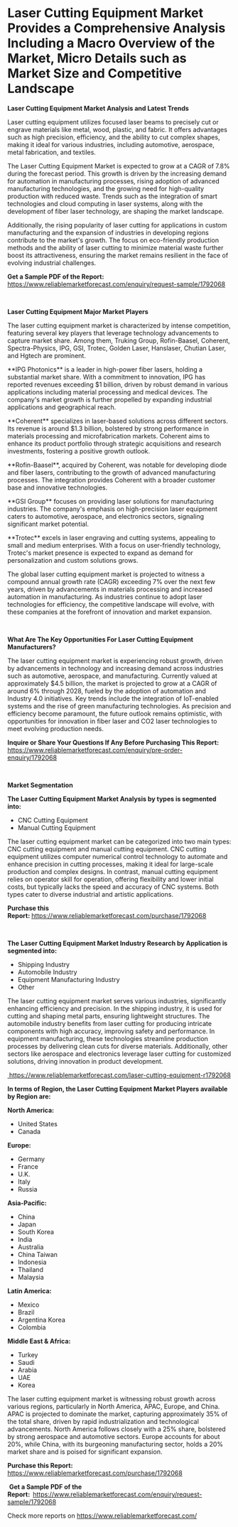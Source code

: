 <p><h1>Laser Cutting Equipment Market Provides a Comprehensive Analysis Including a Macro Overview of the Market, Micro Details such as Market Size and Competitive Landscape</h1></p><p><strong>Laser Cutting Equipment Market Analysis and Latest Trends</strong></p>
<p><p>Laser cutting equipment utilizes focused laser beams to precisely cut or engrave materials like metal, wood, plastic, and fabric. It offers advantages such as high precision, efficiency, and the ability to cut complex shapes, making it ideal for various industries, including automotive, aerospace, metal fabrication, and textiles. </p><p>The Laser Cutting Equipment Market is expected to grow at a CAGR of 7.8% during the forecast period. This growth is driven by the increasing demand for automation in manufacturing processes, rising adoption of advanced manufacturing technologies, and the growing need for high-quality production with reduced waste. Trends such as the integration of smart technologies and cloud computing in laser systems, along with the development of fiber laser technology, are shaping the market landscape. </p><p>Additionally, the rising popularity of laser cutting for applications in custom manufacturing and the expansion of industries in developing regions contribute to the market's growth. The focus on eco-friendly production methods and the ability of laser cutting to minimize material waste further boost its attractiveness, ensuring the market remains resilient in the face of evolving industrial challenges.</p></p>
<p><strong>Get a Sample PDF of the Report:&nbsp;</strong> <a href="https://www.reliablemarketforecast.com/enquiry/request-sample/1792068?utm_campaign=2628&utm_medium=2&utm_source=Github&utm_content=ia&utm_term=20022025&utm_id=laser-cutting-equipment">https://www.reliablemarketforecast.com/enquiry/request-sample/1792068</a></p>
<p>&nbsp;</p>
<p><strong>Laser Cutting Equipment Major Market Players</strong></p>
<p><p>The laser cutting equipment market is characterized by intense competition, featuring several key players that leverage technology advancements to capture market share. Among them, Truking Group, Rofin-Baasel, Coherent, Spectra-Physics, IPG, GSI, Trotec, Golden Laser, Hanslaser, Chutian Laser, and Hgtech are prominent.</p><p>**IPG Photonics** is a leader in high-power fiber lasers, holding a substantial market share. With a commitment to innovation, IPG has reported revenues exceeding $1 billion, driven by robust demand in various applications including material processing and medical devices. The company's market growth is further propelled by expanding industrial applications and geographical reach.</p><p>**Coherent** specializes in laser-based solutions across different sectors. Its revenue is around $1.3 billion, bolstered by strong performance in materials processing and microfabrication markets. Coherent aims to enhance its product portfolio through strategic acquisitions and research investments, fostering a positive growth outlook.</p><p>**Rofin-Baasel**, acquired by Coherent, was notable for developing diode and fiber lasers, contributing to the growth of advanced manufacturing processes. The integration provides Coherent with a broader customer base and innovative technologies.</p><p>**GSI Group** focuses on providing laser solutions for manufacturing industries. The company's emphasis on high-precision laser equipment caters to automotive, aerospace, and electronics sectors, signaling significant market potential.</p><p>**Trotec** excels in laser engraving and cutting systems, appealing to small and medium enterprises. With a focus on user-friendly technology, Trotec's market presence is expected to expand as demand for personalization and custom solutions grows.</p><p>The global laser cutting equipment market is projected to witness a compound annual growth rate (CAGR) exceeding 7% over the next few years, driven by advancements in materials processing and increased automation in manufacturing. As industries continue to adopt laser technologies for efficiency, the competitive landscape will evolve, with these companies at the forefront of innovation and market expansion.</p></p>
<p>&nbsp;</p>
<p><strong>What Are The Key Opportunities For Laser Cutting Equipment Manufacturers?</strong></p>
<p><p>The laser cutting equipment market is experiencing robust growth, driven by advancements in technology and increasing demand across industries such as automotive, aerospace, and manufacturing. Currently valued at approximately $4.5 billion, the market is projected to grow at a CAGR of around 6% through 2028, fueled by the adoption of automation and Industry 4.0 initiatives. Key trends include the integration of IoT-enabled systems and the rise of green manufacturing technologies. As precision and efficiency become paramount, the future outlook remains optimistic, with opportunities for innovation in fiber laser and CO2 laser technologies to meet evolving production needs.</p></p>
<p><strong>Inquire or Share Your Questions If Any Before Purchasing This Report:</strong> <a href="https://www.reliablemarketforecast.com/enquiry/pre-order-enquiry/1792068?utm_campaign=2628&utm_medium=2&utm_source=Github&utm_content=ia&utm_term=20022025&utm_id=laser-cutting-equipment">https://www.reliablemarketforecast.com/enquiry/pre-order-enquiry/1792068</a></p>
<p>&nbsp;</p>
<p><strong>Market Segmentation</strong></p>
<p><strong>The Laser Cutting Equipment Market Analysis by types is segmented into:</strong></p>
<p><ul><li>CNC Cutting Equipment</li><li>Manual Cutting Equipment</li></ul></p>
<p><p>The laser cutting equipment market can be categorized into two main types: CNC cutting equipment and manual cutting equipment. CNC cutting equipment utilizes computer numerical control technology to automate and enhance precision in cutting processes, making it ideal for large-scale production and complex designs. In contrast, manual cutting equipment relies on operator skill for operation, offering flexibility and lower initial costs, but typically lacks the speed and accuracy of CNC systems. Both types cater to diverse industrial and artistic applications.</p></p>
<p><strong>Purchase this Report:&nbsp;</strong><a href="https://www.reliablemarketforecast.com/purchase/1792068?utm_campaign=2628&utm_medium=2&utm_source=Github&utm_content=ia&utm_term=20022025&utm_id=laser-cutting-equipment">https://www.reliablemarketforecast.com/purchase/1792068</a></p>
<p>&nbsp;</p>
<p><strong>The Laser Cutting Equipment Market Industry Research by Application is segmented into:</strong></p>
<p><ul><li>Shipping Industry</li><li>Automobile Industry</li><li>Equipment Manufacturing Industry</li><li>Other</li></ul></p>
<p><p>The laser cutting equipment market serves various industries, significantly enhancing efficiency and precision. In the shipping industry, it is used for cutting and shaping metal parts, ensuring lightweight structures. The automobile industry benefits from laser cutting for producing intricate components with high accuracy, improving safety and performance. In equipment manufacturing, these technologies streamline production processes by delivering clean cuts for diverse materials. Additionally, other sectors like aerospace and electronics leverage laser cutting for customized solutions, driving innovation in product development.</p></p>
<p><a href="https://www.reliablemarketforecast.com/laser-cutting-equipment-r1792068?utm_campaign=2628&utm_medium=2&utm_source=Github&utm_content=ia&utm_term=20022025&utm_id=laser-cutting-equipment">&nbsp;https://www.reliablemarketforecast.com/laser-cutting-equipment-r1792068</a></p>
<p><strong>In terms of Region, the Laser Cutting Equipment Market Players available by Region are:</strong></p>
<p>
    <p> <strong> North America: </strong>
        <ul>
            <li>United States</li>
            <li>Canada</li>
        </ul>
        </p> 
    <p> <strong> Europe: </strong>
        <ul>
            <li>Germany</li>
            <li>France</li>
            <li>U.K.</li>
            <li>Italy</li>
            <li>Russia</li>
        </ul>
        </p> 
    <p> <strong> Asia-Pacific: </strong>
        <ul>
            <li>China</li>
            <li>Japan</li>
            <li>South Korea</li>
            <li>India</li>
            <li>Australia</li>
            <li>China Taiwan</li>
            <li>Indonesia</li>
            <li>Thailand</li>
            <li>Malaysia</li>
        </ul>
        </p> 
    <p> <strong> Latin America: </strong>
        <ul>
            <li>Mexico</li>
            <li>Brazil</li>
            <li>Argentina Korea</li>
            <li>Colombia</li>
        </ul>
        </p> 
    <p> <strong> Middle East & Africa: </strong>
        <ul>
            <li>Turkey</li>
            <li>Saudi</li>
            <li>Arabia</li>
            <li>UAE</li>
            <li>Korea</li>
        </ul>
    </p>
    </p>
<p><p>The laser cutting equipment market is witnessing robust growth across various regions, particularly in North America, APAC, Europe, and China. APAC is projected to dominate the market, capturing approximately 35% of the total share, driven by rapid industrialization and technological advancements. North America follows closely with a 25% share, bolstered by strong aerospace and automotive sectors. Europe accounts for about 20%, while China, with its burgeoning manufacturing sector, holds a 20% market share and is poised for significant expansion.</p></p>
<p><strong>Purchase this Report: </strong><a href="https://www.reliablemarketforecast.com/purchase/1792068?utm_campaign=2628&utm_medium=2&utm_source=Github&utm_content=ia&utm_term=20022025&utm_id=laser-cutting-equipment">https://www.reliablemarketforecast.com/purchase/1792068</a></p>
<p>&nbsp;<strong>Get a Sample PDF of the Report:&nbsp;&nbsp;</strong><a href="https://www.reliablemarketforecast.com/enquiry/request-sample/1792068?utm_campaign=2628&utm_medium=2&utm_source=Github&utm_content=ia&utm_term=20022025&utm_id=laser-cutting-equipment">https://www.reliablemarketforecast.com/enquiry/request-sample/1792068</a></p>
<p><strong></strong></p>
<p>Check more reports on <a href="https://www.reliablemarketforecast.com/?utm_campaign=2628&utm_medium=2&utm_source=Github&utm_content=ia&utm_term=20022025&utm_id=laser-cutting-equipment">https://www.reliablemarketforecast.com/</a></p>